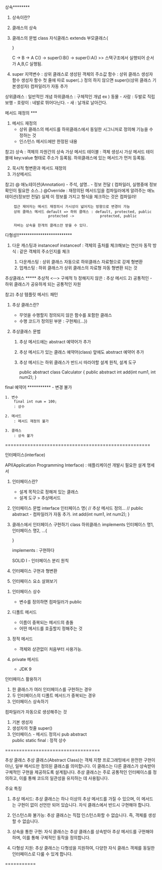
상속********
1. 상속이란?
    
2. 클래스의 상속

3. 클래스의 문법
	class 자식클래스 extends 부모클래스{

	}

	C -> B -> A
	C() -> super():B() -> super():A()     >> 스택구조에서 실행되어 순서가 A,B,C 실행됨. 

	

5. super
	지역변수 : 상위 클래스로 생성된 객체의 주소값
	함수 : 상위 클래스 생성자 함수
		생성자 함수 첫 줄에 따로 super(..) 정의 하지 않으면 super()(상위 클래스 기본생성자) 컴파일러가 자동 추가

상위클래스 : 일반적인 개념
하위클래스 : 구체적인 개념
    ex ) 동물 
        - 사람 : 두발로 직립보행 
        - 호랑이 : 네발로 뛰어다닌다.
        - 새 : 날개로 날아간다.



메서드 재정의 ***
1. 메서드 재정의
    - 상위 클래스의 메서드를 하위클래스에서 동일한 시그니처로 정의해 기능을 수정하는 것
    - 인스턴스 메서드에만 한정된 내용

참고) 
상속 : 객체의 자원간의 상속
가상 메서드 테이블 : 객체 생성시 가상 메서드 테이블에 key:value 형태로 주소가 등록됨.
      하위클래스에 있는 메서드가 먼저 등록됨.

2. 묵시적 형변환과 메서드 재정의
3. 가상메서드

참고)
    @ 애노테이션(Annotation)
        - 주석, 설명..
        - 정보 전달 ( 컴파일러, 실행중에 정보 확인이 필요한 소스..)
        @Override : 재정의된 메서드임을 컴파일러에게 알려주는 애노테이션(정보만 전달)
                    실제 이 정보를 가지고 형식을 체크하는 것은 컴파일러!

        접근 제어자는 메서드 재정의시 가시성이 넓어지는 방향으로 변경이 가능                    
        상위 클래스 메서드 default => 하위 클래스 : default, protected, public
                        protected ->            protected, public
        
        자바는 상속을 한개의 클래스만 받을 수 있다.


다형성!!*************************
1. 다운 캐스팅과 instanceof
    instanceof : 객체의 출처를 체크해보는 연산자
        동작 방식 : 같은 객체의 주소인지를 체크

   1) 다운캐스팅 : 상위 클래스 자동으로 하위클래스 자료형으로 강제 형변환 
   2) 업캐스팅 : 하위 클래스가 상위 클래스의 자료형 자동 형변환 되는 것

추상클래스 *****
추상적 <--> 구체적
    1) 정해지지 않은 : 추상 메서드
    2) 공통적인
        - 하위 클래스가 공유하게 되는 공통적인 자원

참고)
    추상 템플릿 메서드 패턴

1. 추상 클래스란?
    - 무엇을 수행할지 정의되지 않은 함수를 포함한 클래스
    - 수행 코드가 정의된 부분 : 구현체({...})

2. 추상클래스 문법

    1) 추상 메서드에는 abstract 예약어가 추가
    2) 추상 메서드가 있는 클래스 예약어(class) 앞에도 abstract 예약어 추가
    3) 추상 메서드는 하위 클래스가 반드시 따라야할 설계 원칙, 설계 도구

        public abstract class Calculator {
            public abstract int add(int num1, int num2);
        }


final 예약어 ***********
    - 변경 불가

    1. 변수 
        final int num = 100;
        : 상수

    2. 메서드
        : 메서드 재정의 불가

    3. 클래스
        : 상속 불가

====================================================

인터페이스(interface)

API(Application Programming Interface)
    : 애플리케이션 개발시 필요한 설계 명세서

1. 인터페이스란?
    - 설계 목적으로 정해져 있는 클래스
    - 설계 도구 > 추상메서드

2. 인터페이스 문법
    interface 인터페이스 명{
        // 추상 메서드 정의...
        // public abstract - 컴파일러가 자동 추가.
        int add(int num1, int num2);
    }
3. 클래스에서 인터페이스 구현하기
    class 하위클래스 implements 인터페이스 명1, 인터페이스 명2, ...{

    }

    implements : 구현하다

    SOLID
    I - 인터페이스 분리 원칙


4. 인터페이스 구현과 형변환

5. 인터페이스 요소 살펴보기
1) 인터페이스 상수
    - 변수를 정의하면 컴파일러가 public

2) 디폴트 메서드
    - 이름이 중복되는 메서드의 충돌
    - 어떤 메서드를 호출할지 정해주는 것

3) 정적 메서드
    - 객체와 상관없이 처음부터 사용가능.

4) private 메서드
    - JDK 9

인터페이스 활용하기
1. 한 클래스가 여러 인터페이스를 구현하는 경우
2. 두 인터페이스의 디폴트 메서드가 중복되는 경우
3. 인터페이스 상속하기


컴파일러가 자동으로 생성해주는 것
1) 기본 생성자
2) 생성자의 첫줄 super()
3) 인터페이스 - 메서드 정의시  pub abstract    
public static final : 정적 상수

==================================

추상 클래스
추상 클래스(Abstract Class)는 객체 지향 프로그래밍에서 완전한 구현이 아닌, 일부 메서드만 정의된 클래스를 의미합니다. 이 클래스는 다른 클래스가 상속받아 구체적인 구현을 제공하도록 설계됩니다. 추상 클래스는 주로 공통적인 인터페이스를 정의하고, 이를 통해 코드의 일관성을 유지하는 데 사용됩니다.

주요 특징
1. 추상 메서드: 추상 클래스는 하나 이상의 추상 메서드를 가질 수 있으며, 이 메서드는 구현이 없이 선언만 되어 있습니다. 자식 클래스에서 반드시 구현해야 합니다.

2. 인스턴스화 불가능: 추상 클래스는 직접 인스턴스화할 수 없습니다. 즉, 객체를 생성할 수 없습니다.

3. 상속을 통한 구현: 자식 클래스는 추상 클래스를 상속받아 추상 메서드를 구현해야 하며, 이를 통해 구체적인 동작을 정의합니다.

4. 다형성 지원: 추상 클래스는 다형성을 지원하여, 다양한 자식 클래스 객체를 동일한 인터페이스로 다룰 수 있게 합니다.


===========
